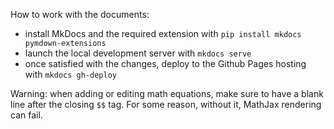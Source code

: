 How to work with the documents:

* install MkDocs and the required extension with `pip install mkdocs pymdown-extensions`
* launch the local development server with `mkdocs serve`
* once satisfied with the changes, deploy to the Github Pages hosting with `mkdocs gh-deploy`

Warning: when adding or editing math equations, make sure to have a blank line after the closing `$$` tag. For some reason, without it, MathJax rendering can fail.